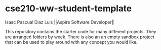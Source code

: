 # cse210-ww-student-template
Isaac Pascual Diaz Luis
||Aspire Software Developer||

This repository contains the starter code for many different projects. They are arranged folders by week. There is also an an empty sandbox project that can be used to play around with any concept you would like.
